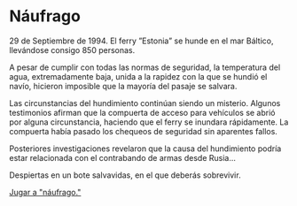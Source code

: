 # Náufrago

29 de Septiembre de 1994. El ferry ”Estonia” se hunde en el mar Báltico, llevándose consigo 850 personas.

A pesar de cumplir con todas las normas de seguridad, la temperatura del agua, extremadamente baja, unida a la rapidez con la que se hundió el navío, hicieron imposible que la mayoría del pasaje se salvara.

Las circunstancias del hundimiento continúan siendo un misterio. Algunos testimonios afirman que la compuerta de acceso para vehículos se abrió por alguna circunstancia, haciendo que el ferry se inundara rápidamente. La compuerta había pasado los chequeos de seguridad sin aparentes fallos.

Posteriores investigaciones revelaron que la causa del hundimiento podría estar relacionada con el contrabando de armas desde Rusia...

 Despiertas en un bote salvavidas, en el que deberás sobrevivir.
 
<a href="https://baltasarq.github.io/naufrago/">Jugar a "náufrago."</a>

